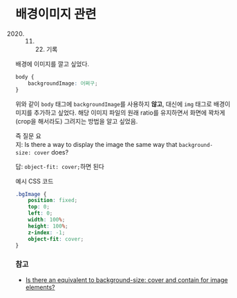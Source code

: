 # 배경이미지 관련

2020. 11. 22. 기록

배경에 이미지를 깔고 싶었다.

```css
body {
	backgroundImage: 어쩌구;
}
```

위와 같이 `body` 태그에 `backgroundImage`를 사용하지 **않고**, 대신에 `img` 태그로 배경이미지를 추가하고 싶었다. 해당 이미지 파일의 원래 ratio를 유지하면서 화면에 꽉차게(crop을 해서라도) 그려지는 방법을 알고 싶었음.

즉 질문 요지: Is there a way to display the image the same way that `background-size: cover` does?

답: `object-fit: cover;`하면 된다

예시 CSS 코드

```css
.bgImage {
	position: fixed;
	top: 0;
	left: 0;
	width: 100%;
	height: 100%;
	z-index: -1;
	object-fit: cover;
}
```

### **참고**

- [Is there an equivalent to background-size: cover and contain for image elements?](https://stackoverflow.com/questions/11670874/is-there-an-equivalent-to-background-size-cover-and-contain-for-image-elements)